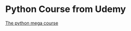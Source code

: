 # Python Course from Udemy

[The python mega course](https://softserve.udemy.com/course/the-python-mega-course)
